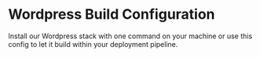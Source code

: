 # Wordpress Build Configuration

Install our Wordpress stack with one command on your machine or use this config to let it build within your deployment pipeline.